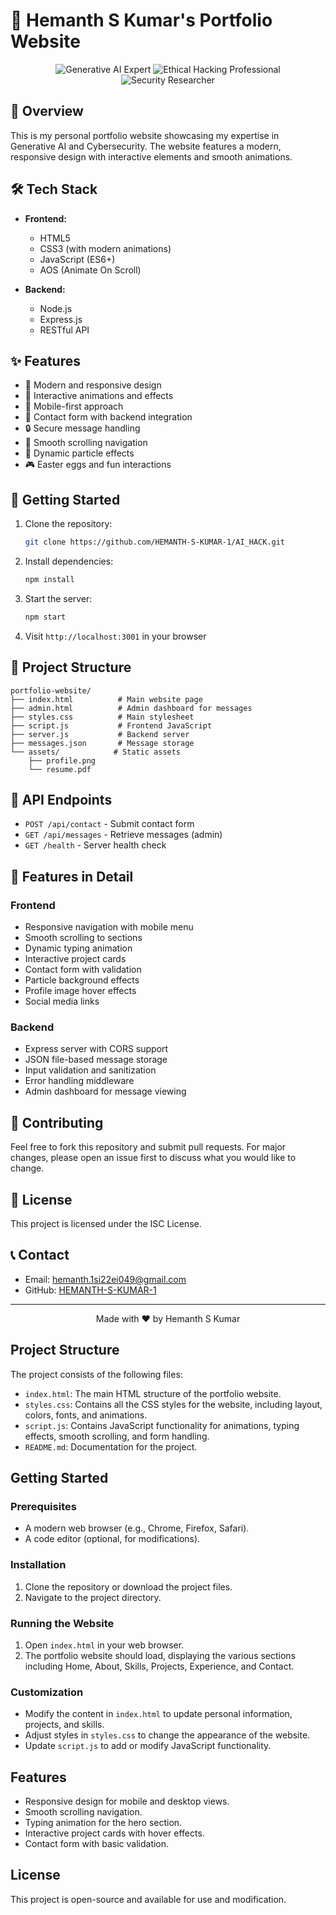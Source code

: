 # 🚀 Hemanth S Kumar's Portfolio Website

<div align="center">
  <img src="https://img.shields.io/badge/Generative%20AI-Expert-blue" alt="Generative AI Expert"/>
  <img src="https://img.shields.io/badge/Ethical%20Hacking-Professional-red" alt="Ethical Hacking Professional"/>
  <img src="https://img.shields.io/badge/Security%20Researcher-Active-green" alt="Security Researcher"/>
</div>

## 🌟 Overview

This is my personal portfolio website showcasing my expertise in Generative AI and Cybersecurity. The website features a modern, responsive design with interactive elements and smooth animations.

## 🛠️ Tech Stack

- **Frontend:**
  - HTML5
  - CSS3 (with modern animations)
  - JavaScript (ES6+)
  - AOS (Animate On Scroll)

- **Backend:**
  - Node.js
  - Express.js
  - RESTful API

## ✨ Features

- 🎨 Modern and responsive design
- 🌈 Interactive animations and effects
- 📱 Mobile-first approach
- 📝 Contact form with backend integration
- 🔒 Secure message handling
- 🎯 Smooth scrolling navigation
- 🌟 Dynamic particle effects
- 🎮 Easter eggs and fun interactions

## 🚀 Getting Started

1. Clone the repository:
   ```bash
   git clone https://github.com/HEMANTH-S-KUMAR-1/AI_HACK.git
   ```

2. Install dependencies:
   ```bash
   npm install
   ```

3. Start the server:
   ```bash
   npm start
   ```

4. Visit `http://localhost:3001` in your browser

## 📁 Project Structure

```
portfolio-website/
├── index.html          # Main website page
├── admin.html          # Admin dashboard for messages
├── styles.css          # Main stylesheet
├── script.js           # Frontend JavaScript
├── server.js           # Backend server
├── messages.json       # Message storage
└── assets/            # Static assets
    ├── profile.png
    └── resume.pdf
```

## 🔧 API Endpoints

- `POST /api/contact` - Submit contact form
- `GET /api/messages` - Retrieve messages (admin)
- `GET /health` - Server health check

## 🎯 Features in Detail

### Frontend
- Responsive navigation with mobile menu
- Smooth scrolling to sections
- Dynamic typing animation
- Interactive project cards
- Contact form with validation
- Particle background effects
- Profile image hover effects
- Social media links

### Backend
- Express server with CORS support
- JSON file-based message storage
- Input validation and sanitization
- Error handling middleware
- Admin dashboard for message viewing

## 🤝 Contributing

Feel free to fork this repository and submit pull requests. For major changes, please open an issue first to discuss what you would like to change.

## 📝 License

This project is licensed under the ISC License.

## 📞 Contact

- Email: hemanth.1si22ei049@gmail.com
- GitHub: [HEMANTH-S-KUMAR-1](https://github.com/HEMANTH-S-KUMAR-1)

---

<div align="center">
  Made with ❤️ by Hemanth S Kumar
</div>

## Project Structure
The project consists of the following files:

- `index.html`: The main HTML structure of the portfolio website.
- `styles.css`: Contains all the CSS styles for the website, including layout, colors, fonts, and animations.
- `script.js`: Contains JavaScript functionality for animations, typing effects, smooth scrolling, and form handling.
- `README.md`: Documentation for the project.

## Getting Started

### Prerequisites
- A modern web browser (e.g., Chrome, Firefox, Safari).
- A code editor (optional, for modifications).

### Installation
1. Clone the repository or download the project files.
2. Navigate to the project directory.

### Running the Website
1. Open `index.html` in your web browser.
2. The portfolio website should load, displaying the various sections including Home, About, Skills, Projects, Experience, and Contact.

### Customization
- Modify the content in `index.html` to update personal information, projects, and skills.
- Adjust styles in `styles.css` to change the appearance of the website.
- Update `script.js` to add or modify JavaScript functionality.

## Features
- Responsive design for mobile and desktop views.
- Smooth scrolling navigation.
- Typing animation for the hero section.
- Interactive project cards with hover effects.
- Contact form with basic validation.

## License
This project is open-source and available for use and modification.
